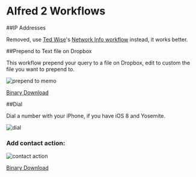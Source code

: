 # Alfred 2 Workflows

##IP Addresses

Removed, use [Ted Wise](http://tedwise.com/2013/03/04/alfred-2-workflows/)'s [Network Info workflow](http://tedwi.se/u/d8) instead, it works better.

##Prepend to Text file on Dropbox

This workflow prepend your query to a file on Dropbox, edit to custom the file you want to prepend to.

![prepend to memo](https://dl.dropboxusercontent.com/s/fcq95ypr1g6h7wq/lzlg.png?dl=0)

[Binary Download](https://github.com/ayn/Alfred-2-Workflows/raw/master/Prepend%20to%20Memo.alfredworkflow)

<!--##Gist

This workflow creates a [Gist](http://gist.github.com) with your clipboard contents, and put the resulting URL to the Gist back in the clipboard. (Hold Option key to paste result URL into front-most app)

You have to have Gist and also be logged in:

    $ brew install gist && gist --login

![gist](https://files.app.net/2wzwlGPi4.png)

[Binary Download](https://github.com/ayn/Alfred-2-Workflows/raw/master/Gist.alfredworkflow)
-->

##Dial

Dial a number with your iPhone, if you have iOS 8 and Yosemite.

![dial](https://dl.dropboxusercontent.com/s/8dhyyyfg32l57z1/1072b4su.png?dl=0)

### Add contact action:

![contact action](https://dl.dropboxusercontent.com/s/qtdhbfcersasgvu/9ehx8uq8.png?dl=0)

[Binary Download](https://github.com/ayn/Alfred-2-Workflows/raw/master/dial.alfredworkflow)

<!--***

[![Bitdeli Badge](https://d2weczhvl823v0.cloudfront.net/ayn/alfred-2-workflows/trend.png)](https://bitdeli.com/free "Bitdeli Badge")
-->
